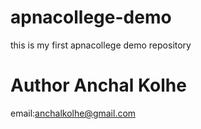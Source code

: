 # apnacollege-demo
this is my first apnacollege demo repository
<br><h1>Author Anchal Kolhe </h1>
email:anchalkolhe@gmail.com